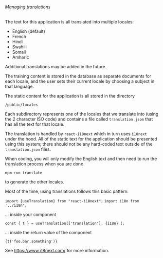 ###### Managing translations

The text for this application is all translated into multiple locales:

-  English (default)
-  French
-  Hindi
-  Swahili
-  Somali
-  Amharic

Additional translations may be added in the future.

The training content is stored in the database as separate documents for each
locale, and the user sets their current locale by choosing a subject in
that language.  

The static content for the application is all stored in the directory

`/public/locales`

Each subdirectory represents one of the locales that we translate into 
(using the 2 character ISO code) and contains a file called `translation.json`
that has all the text for that locale.

The translation is handled by `react-i18next` which in turn uses `i18next`
under the hood.  All of the static text for the application should be 
presented using this system; there should not be any hard-coded text outside
of the `translation.json` files.

When coding, you will only modify the English text and then need to run 
the translation process when you are done

`npm run translate`

to generate the other locales.

Most of the time, using translations follows this basic pattern:

`import {useTranslation} from "react-i18next";`
`import i18n from '../i18n';`

... inside your component

`const { t } = useTranslation(['translation'], {i18n} );`

... inside the return value of the component

`{t('foo.bar.something')}`

See https://www.i18next.com/ for more information.
